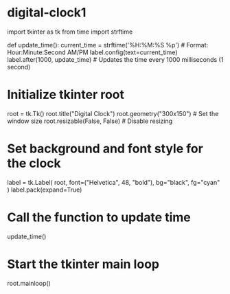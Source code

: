 # digital-clock1
import tkinter as tk
from time import strftime

def update_time():
    current_time = strftime('%H:%M:%S %p')  # Format: Hour:Minute:Second AM/PM
    label.config(text=current_time)
    label.after(1000, update_time)  # Updates the time every 1000 milliseconds (1 second)

# Initialize tkinter root
root = tk.Tk()
root.title("Digital Clock")
root.geometry("300x150")  # Set the window size
root.resizable(False, False)  # Disable resizing

# Set background and font style for the clock
label = tk.Label(
    root, 
    font=("Helvetica", 48, "bold"), 
    bg="black", 
    fg="cyan"
)
label.pack(expand=True)

# Call the function to update time
update_time()

# Start the tkinter main loop
root.mainloop()
